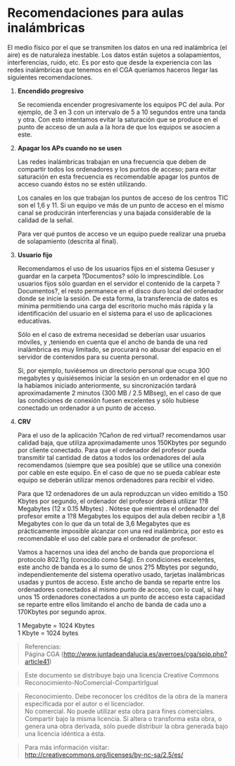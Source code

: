 # Recomendaciones para aulas inalámbricas

El medio físico por el que se transmiten los datos en una red inalámbrica (el aire) es de naturaleza inestable. Los datos están sujetos a solapamientos, interferencias, ruido, etc. Es por esto que desde la experiencia con las redes inalámbricas que tenemos en el CGA queríamos haceros llegar las siguientes recomendaciones.

1. **Encendido progresivo**
  
    Se recomienda encender progresivamente los equipos PC del aula. Por ejemplo, de 3 en 3 con un intervalo de 5 a 10 segundos entre una tanda y otra. Con esto intentamos evitar la saturación que se produce en el punto de acceso de un aula a la hora de que los equipos se asocien a este.
    
2. **Apagar los APs cuando no se usen**
    
    Las redes inalámbricas trabajan en una frecuencia que deben de compartir todos los ordenadores y los puntos de acceso; para evitar saturación en esta frecuencia es recomendable apagar los puntos de acceso cuando éstos no se estén utilizando.
    
    Los canales en los que trabajan los puntos de acceso de los centros TIC son el 1,6 y 11. Si un equipo ve más de un punto de acceso en el mismo canal se producirán interferencias y una bajada considerable de la calidad de la señal.
    
    Para ver qué puntos de acceso ve un equipo puede realizar una prueba de solapamiento (descrita al final).
    
3. **Usuario fijo**
    
    Recomendamos el uso de los usuarios fijos en el sistema Gesuser y guardar en la carpeta ?Documentos? sólo lo imprescindible. Los usuarios fijos sólo guardan en el servidor el contenido de la carpeta ?Documentos?, el resto permanece en el disco duro local del ordenador donde se inicie la sesión. De esta forma, la transferencia de datos es mínima permitiendo una carga del escritorio mucho más rápida y la identificación del usuario en el sistema para el uso de aplicaciones educativas.
    
    Sólo en el caso de extrema necesidad se deberían usar usuarios móviles, y ,teniendo en cuenta que el ancho de banda de una red inalámbrica es muy limitado, se procurará no abusar del espacio en el servidor de contenidos para su cuenta personal.
    
    Si, por ejemplo, tuviésemos un directorio personal que ocupa 300 megabytes y quisiésemos iniciar la sesión en un ordenador en el que no la habíamos iniciado anteriormente, su sincronización tardará aproximadamente 2 minutos (300 MB / 2.5 MBseg), en el caso de que las condiciones de conexión fuesen excelentes y sólo hubiese conectado un ordenador a un punto de acceso.
    
4. **CRV**
    
    Para el uso de la aplicación ?Cañon de red virtual? recomendamos usar calidad baja, que utiliza aproximadamente unos 150Kbytes por segundo por cliente conectado. Para que el ordenador del profesor pueda transmitir tal cantidad de datos a todos los ordenadores del aula recomendamos (siempre que sea posible) que se utilice una conexión por cable en este equipo. En el caso de que no se pueda cablear este equipo se deberán utilizar menos ordenadores para recibir el video.
    
    Para que 12 ordenadores de un aula reproduzcan un vídeo emitido a 150 Kbytes por segundo, el ordenador del profesor deberá utilizar 1?8 Megabytes (12 x 0.15 Mbytes) . Nótese que mientras el ordenador del profesor emite a 1?8 Megabytes los equipos del aula deben recibir a 1,8 Megabytes con lo que da un total de 3,6 Megabytes que es prácticamente imposible alcanzar con una red inalámbrica, por esto es recomendable el uso del cable para el ordenador de profesor.
    
    Vamos a hacernos una idea del ancho de banda que proporciona el protocolo 802.11g (conocido como 54g). En condiciones excelentes, este ancho de banda es a lo sumo de unos 2?5 Mbytes por segundo, independientemente del sistema operativo usado, tarjetas inalámbricas usadas y puntos de acceso. Este ancho de banda se reparte entre los ordenadores conectados al mismo punto de acceso, con lo cual, si hay unos 15 ordenadores conectados a un punto de acceso esta capacidad se reparte entre ellos limitando el ancho de banda de cada uno a 170Kbytes por segundo aprox.
    
    1 Megabyte = 1024 Kbytes  
    1 Kbyte = 1024 bytes
    
 
> Referencias:  
> Página CGA (http://www.juntadeandalucia.es/averroes/cga/spip.php?article41)  
  
> Este documento se distribuye bajo una licencia Creative Commons Reconocimiento-NoComercial-CompartirIgual  
  
> Reconocimiento. Debe reconocer los créditos de la obra de la manera especificada por el autor o el licenciador.  
> No comercial. No puede utilizar esta obra para fines comerciales.  
> Compartir bajo la misma licencia. Si altera o transforma esta obra, o genera una obra derivada, sólo puede distribuir la obra generada bajo una licencia idéntica a ésta.  
  
  
> Para más información visitar: http://creativecommons.org/licenses/by-nc-sa/2.5/es/